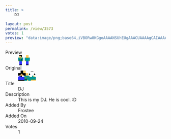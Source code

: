 ```yaml
---
title: >
    DJ

layout: post
permalink: /view/3573
votes: 1
preview: "data:image/png;base64,iVBORw0KGgoAAAANSUhEUgAAACUAAAAgCAIAAAAaMSbnAAAABnRSTlMA/wD/AP5AXyvrAAABA0lEQVRIie2XTRKDIAyFXzreSK9U6JEaeyW4UunCKQaMNgtwuvCtAiR8gOFHSumNr4hu0CR9jhQfev34zKYO6CeFl4JLwZ3ES8HRNC9Gd97CyKQeyB/frzlyUOrmuNpubIvUeG5sCKh5NL9ygTF7cOXB8D6uI0juLlurcJUhw+v5MbxEMrx15MB2rFsV+bIEZMZiWHqxq87PjOwBU3iS0RwGPT/7kHZ43gMA82rnYgtp5wtzQW0HAzDIjN9bxnJX3PeaLOFUD3+7nqXDwX63iOTxSFE/ydIoTlRxWQPFnW4JP/t+J/k2mSZSnUJIlr4s4X/wfrl4F+/inSRq+H9kCT97fh88smz1tZz3dwAAAABJRU5ErkJggg=="
---
```

<dl class="side-by-side">
<dt>Preview</dt>
<dd>
    <img class="preview" src="data:image/png;base64,iVBORw0KGgoAAAANSUhEUgAAACUAAAAgCAIAAAAaMSbnAAAABnRSTlMA/wD/AP5AXyvrAAABA0lEQVRIie2XTRKDIAyFXzreSK9U6JEaeyW4UunCKQaMNgtwuvCtAiR8gOFHSumNr4hu0CR9jhQfev34zKYO6CeFl4JLwZ3ES8HRNC9Gd97CyKQeyB/frzlyUOrmuNpubIvUeG5sCKh5NL9ygTF7cOXB8D6uI0juLlurcJUhw+v5MbxEMrx15MB2rFsV+bIEZMZiWHqxq87PjOwBU3iS0RwGPT/7kHZ43gMA82rnYgtp5wtzQW0HAzDIjN9bxnJX3PeaLOFUD3+7nqXDwX63iOTxSFE/ydIoTlRxWQPFnW4JP/t+J/k2mSZSnUJIlr4s4X/wfrl4F+/inSRq+H9kCT97fh88smz1tZz3dwAAAABJRU5ErkJggg==">
</dd>
<dt>Original</dt>
<dd>
    <img class="preview" src="data:image/png;base64,iVBORw0KGgoAAAANSUhEUgAAAEAAAAAgCAYAAACinX6EAAAA7ElEQVR42u2YWw6EIAxF2ZN7ck/syT3hzIcZVKalD9IqJbnR4CO9hwLVlPBWIJVtBZVe0AJAALAFUBBFBgSAABAAhi4yIhEBaS2aAUAdQBXwaABFIZt1ARzGORAIAKT7O/t5loHpAfRCMJoCOgBOwa7LWZ0QnrBNdgfLyYbH1QnLZ3BrkedWzkUk4vvVgQaA2QBcDQcAoXJOf821rn37IA0HOgIAZFRsyDuAllkz81YAWqltYt4SgPnIewDgQiYAji3zF8S97/UA6uP1fGYA1MURqxPQOsLVFPCYAeo/QpGAbqUr8X7GZ3oAgNoOD3gGuis1bZwAAAAASUVORK5CYII=">
</dd>
<dt>Title</dt>
<dd>DJ</dd>
<dt>Description</dt>
<dd>This is my DJ. He is cool. :D</dd>
<dt>Added By</dt>
<dd>Frostee</dd>
<dt>Added On</dt>
<dd>2010-09-24</dd>
<dt>Votes</dt>
<dd>1</dd>
</dl>

